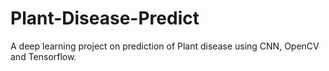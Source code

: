 # Plant-Disease-Predict
A deep learning project on prediction of Plant disease using CNN, OpenCV and Tensorflow.  
